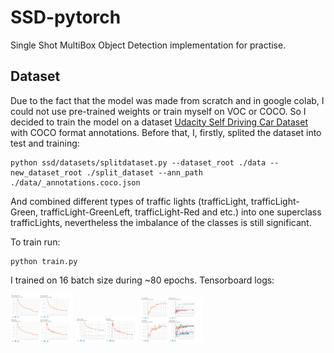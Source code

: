 # SSD-pytorch
Single Shot MultiBox Object Detection implementation for practise.

## Dataset
Due to the fact that the model was made from scratch and in google colab, I could not use pre-trained weights or train myself on VOC or COCO. So I decided to train the model on a dataset [Udacity Self Driving Car Dataset](https://public.roboflow.com/object-detection/self-driving-car) with COCO format annotations. Before that, I, firstly, splited the dataset into test and training:
```
python ssd/datasets/splitdataset.py --dataset_root ./data --new_dataset_root ./split_dataset --ann_path ./data/_annotations.coco.json
```
And combined different types of traffic lights (trafficLight, trafficLight-Green, trafficLight-GreenLeft, trafficLight-Red and etc.) into one superclass trafficLights, nevertheless the imbalance of the classes is still significant.

To train run:
```
python train.py
```
I trained on 16 batch size during ~80 epochs. Tensorboard logs:

<p align="justify">
  <img src="./images/logs/Loss_1.JPG" width="100">
  <img src="./images/logs/Loss_2.JPG" width="100">
  <img src="./images/logs/Accuracy.JPG" width="100">
</p>
